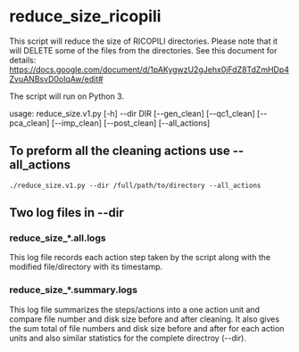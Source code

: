 # reduce_size_ricopili
This script will reduce the size of RICOPILI directories. Please note that it will DELETE some of the files from the directories. See this document for details: https://docs.google.com/document/d/1pAKygwzU2gJehx0jFdZ8TdZmHDp4ZvuANBsvD0oIqAw/edit#

The script will run on Python 3.


usage: reduce_size.v1.py [-h] --dir DIR [--gen_clean] [--qc1_clean]
                         [--pca_clean] [--imp_clean] [--post_clean]
                         [--all_actions]


## To preform all the cleaning actions use --all_actions
```
./reduce_size.v1.py --dir /full/path/to/directory --all_actions
```

## Two log files in --dir 

### reduce_size_*.all.logs
This log file records each action step taken by the script along with the modified file/directory with its timestamp.

### reduce_size_*.summary.logs
This log file summarizes the steps/actions into a one action unit and compare file number and disk size before and after cleaning. 
It also gives the sum total of file numbers and disk size before and after for each action units and also similar statistics for the complete  directroy (--dir). 

